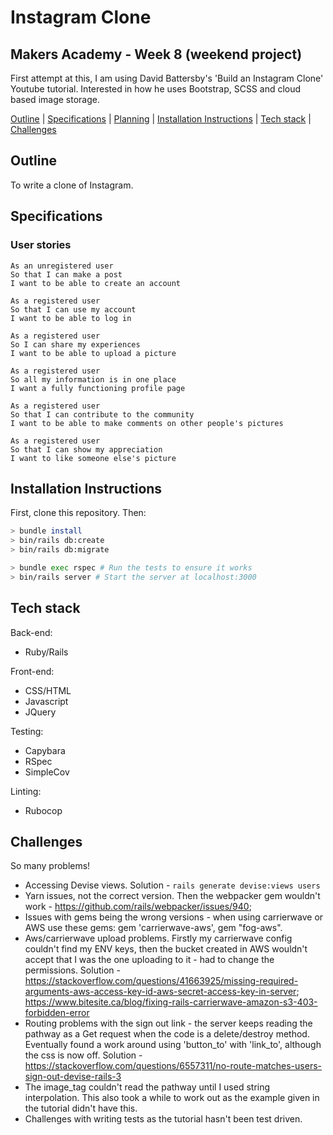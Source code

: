 # Instagram Clone

## Makers Academy - Week 8 (weekend project)

First attempt at this, I am using David Battersby's 'Build an Instagram Clone' Youtube tutorial. Interested in how he uses Bootstrap, SCSS and cloud based image storage. 

[Outline](#outline) | [Specifications](#specifications) | [Planning](#planning) | [Installation Instructions](#installation-instructions) | [Tech stack](#tech-stack) | [Challenges](#challenges)

## Outline

To write a clone of Instagram.

## Specifications

### User stories
```
As an unregistered user
So that I can make a post
I want to be able to create an account

As a registered user
So that I can use my account
I want to be able to log in

As a registered user
So I can share my experiences
I want to be able to upload a picture

As a registered user
So all my information is in one place
I want a fully functioning profile page

As a registered user
So that I can contribute to the community
I want to be able to make comments on other people's pictures

As a registered user
So that I can show my appreciation
I want to like someone else's picture
```

## Installation Instructions

First, clone this repository. Then:

```bash
> bundle install
> bin/rails db:create
> bin/rails db:migrate

> bundle exec rspec # Run the tests to ensure it works
> bin/rails server # Start the server at localhost:3000

```

## Tech stack

Back-end:

* Ruby/Rails

Front-end:
* CSS/HTML
* Javascript
* JQuery

Testing:

* Capybara
* RSpec
* SimpleCov

Linting:

* Rubocop

## Challenges
So many problems!
* Accessing Devise views. Solution - `rails generate devise:views users`
* Yarn issues, not the correct version. Then the webpacker gem wouldn't work - https://github.com/rails/webpacker/issues/940;
* Issues with gems being the wrong versions - when using carrierwave or AWS use these gems: gem 'carrierwave-aws', gem "fog-aws".
* Aws/carrierwave upload problems. Firstly my carrierwave config couldn't find my ENV keys, then the bucket created in AWS wouldn't accept that I was the one uploading to it - had to change the permissions. Solution - https://stackoverflow.com/questions/41663925/missing-required-arguments-aws-access-key-id-aws-secret-access-key-in-server; https://www.bitesite.ca/blog/fixing-rails-carrierwave-amazon-s3-403-forbidden-error
* Routing problems with the sign out link - the server keeps reading the pathway as a Get request when the code is a delete/destroy method. Eventually found a work around using 'button_to' with 'link_to', although the css is now off. Solution - https://stackoverflow.com/questions/6557311/no-route-matches-users-sign-out-devise-rails-3
* The image_tag couldn't read the pathway until I used string interpolation. This also took a while to work out as the example given in the tutorial didn't have this.
* Challenges with writing tests as the tutorial hasn't been test driven.